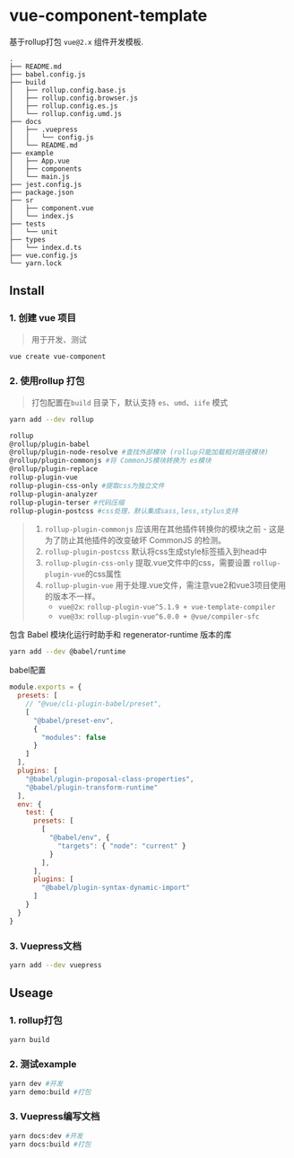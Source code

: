# vue-component-template

基于rollup打包 `vue@2.x` 组件开发模板.


```
.
├── README.md
├── babel.config.js
├── build
│   ├── rollup.config.base.js
│   ├── rollup.config.browser.js
│   ├── rollup.config.es.js
│   └── rollup.config.umd.js
├── docs
│   ├── .vuepress
│   │   └── config.js
│   └── README.md
├── example
│   ├── App.vue
│   ├── components
│   └── main.js
├── jest.config.js
├── package.json
├── sr
│   ├── component.vue
│   └── index.js
├── tests
│   └── unit
├── types
│   └── index.d.ts
├── vue.config.js
└── yarn.lock
```

## Install

### 1. 创建 vue 项目
> 用于开发、测试
```bash
vue create vue-component
```

### 2. 使用rollup 打包
> 打包配置在`build` 目录下，默认支持 `es`、`umd`、`iife` 模式
```bash
yarn add --dev rollup

rollup
@rollup/plugin-babel
@rollup/plugin-node-resolve #查找外部模块 (rollup只能加载相对路径模块)
@rollup/plugin-commonjs #将 CommonJS模块转换为 es模块
@rollup/plugin-replace
rollup-plugin-vue
rollup-plugin-css-only #提取css为独立文件
rollup-plugin-analyzer
rollup-plugin-terser #代码压缩
rollup-plugin-postcss #css处理，默认集成sass,less,stylus支持
```

> 1. `rollup-plugin-commonjs` 应该用在其他插件转换你的模块之前 - 这是为了防止其他插件的改变破坏 CommonJS 的检测。  
> 2. `rollup-plugin-postcss` 默认将css生成style标签插入到head中
> 3. `rollup-plugin-css-only` 提取.vue文件中的css，需要设置 `rollup-plugin-vue`的css属性
> 4. `rollup-plugin-vue` 用于处理.vue文件，需注意vue2和vue3项目使用的版本不一样。
>     - `vue@2x`: `rollup-plugin-vue^5.1.9 + vue-template-compiler`
>     - `vue@3x`: `rollup-plugin-vue^6.0.0 + @vue/compiler-sfc`

包含 Babel 模块化运行时助手和 regenerator-runtime 版本的库
```bash
yarn add --dev @babel/runtime
```

babel配置
```js
module.exports = {
  presets: [
    // "@vue/cli-plugin-babel/preset",
    [
      "@babel/preset-env",
      {
        "modules": false
      }
    ]
  ],
  plugins: [
    "@babel/plugin-proposal-class-properties",
    "@babel/plugin-transform-runtime"
  ],
  env: {
    test: {
      presets: [
        [
          "@babel/env", {
            "targets": { "node": "current" }
          }
        ],
      ],
      plugins: [
        "@babel/plugin-syntax-dynamic-import"
      ]
    }
  }
}
```

### 3. Vuepress文档
```bash
yarn add --dev vuepress
```

## Useage

### 1. rollup打包
```bash
yarn build
```

### 2. 测试example
```bash
yarn dev #开发
yarn demo:build #打包
```

### 3. Vuepress编写文档
```bash
yarn docs:dev #开发
yarn docs:build #打包
```
